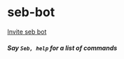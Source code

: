 # seb-bot
[Invite seb bot](https://discordapp.com/api/oauth2/authorize?client_id=408718297400475668&permissions=67160064&scope=bot)
##### Say `Seb, help` for a list of commands
